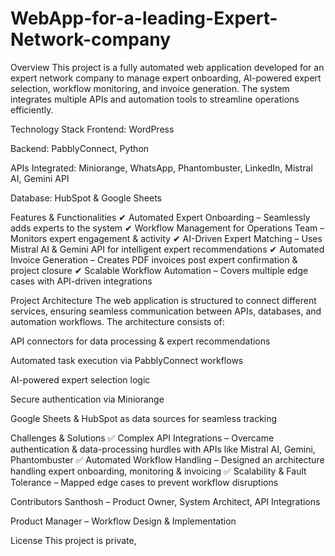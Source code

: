# WebApp-for-a-leading-Expert-Network-company

Overview
This project is a fully automated web application developed for an expert network company to manage expert onboarding, AI-powered expert selection, workflow monitoring, and invoice generation. The system integrates multiple APIs and automation tools to streamline operations efficiently.

Technology Stack
Frontend: WordPress

Backend: PabblyConnect, Python

APIs Integrated: Miniorange, WhatsApp, Phantombuster, LinkedIn, Mistral AI, Gemini API

Database: HubSpot & Google Sheets

Features & Functionalities
✔ Automated Expert Onboarding – Seamlessly adds experts to the system ✔ Workflow Management for Operations Team – Monitors expert engagement & activity ✔ AI-Driven Expert Matching – Uses Mistral AI & Gemini API for intelligent expert recommendations ✔ Automated Invoice Generation – Creates PDF invoices post expert confirmation & project closure ✔ Scalable Workflow Automation – Covers multiple edge cases with API-driven integrations

Project Architecture
The web application is structured to connect different services, ensuring seamless communication between APIs, databases, and automation workflows. The architecture consists of:

API connectors for data processing & expert recommendations

Automated task execution via PabblyConnect workflows

AI-powered expert selection logic

Secure authentication via Miniorange

Google Sheets & HubSpot as data sources for seamless tracking

Challenges & Solutions
✅ Complex API Integrations – Overcame authentication & data-processing hurdles with APIs like Mistral AI, Gemini, Phantombuster ✅ Automated Workflow Handling – Designed an architecture handling expert onboarding, monitoring & invoicing ✅ Scalability & Fault Tolerance – Mapped edge cases to prevent workflow disruptions

Contributors
Santhosh – Product Owner, System Architect, API Integrations

Product Manager – Workflow Design & Implementation

License
This project is private,
